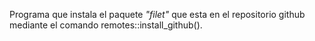 Programa que instala el paquete *"filet"* que esta en el repositorio github mediante el comando remotes::install_github().
